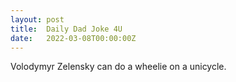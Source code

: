 ```yaml
---
layout: post
title:  Daily Dad Joke 4U
date:   2022-03-08T00:00:00Z
---
```

Volodymyr Zelensky can do a wheelie on a unicycle.
